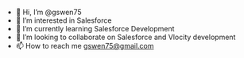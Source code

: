 - 👋 Hi, I’m @gswen75
- 👀 I’m interested in Salesforce 
- 🌱 I’m currently learning Salesforce Development
- 💞️ I’m looking to collaborate on Salesforce and Vlocity development
- 📫 How to reach me gswen75@gmail.com

<!---
gswen75/gswen75 is a ✨ special ✨ repository because its `README.md` (this file) appears on your GitHub profile.
You can click the Preview link to take a look at your changes.
--->
